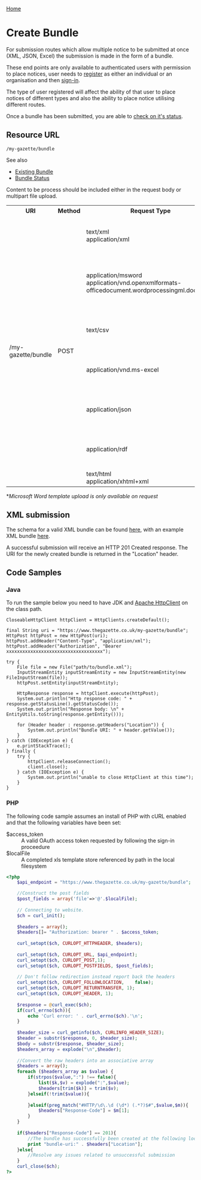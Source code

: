 [Home](../home.md)
# Create Bundle #
For submission routes which allow multiple notice to be submitted at once (XML, JSON, Excel) the submission is made in the form of a bundle. 

These end points are only available to authenticated users with permission to place notices, user needs  to [register](../authentication/registration.md) as either an individual or an organisation and then [sign-in](../authentication/sign-in.md).

The type of user registered will affect the ability of that user to place notices of different types and also the ability to place notice utilising different routes.

Once a bundle has been submitted, you are able to [check on it's status](bundle-status.md).

## Resource URL ##

`/my-gazette/bundle`

See also

- [Existing Bundle](existing-bundle.md)
- [Bundle Status](bundle-status.md)

Content to be process should be included either in the request body or multipart file upload.

<table>
<tr>
	<th>URI</th>
	<th>Method</th>
	<th>Request Type</th>
	<th>Notes</th>
	<th></th>
</tr>
<tr>
	<td rowspan=7>/my-gazette/bundle</td>
	<td rowspan=7>POST</td>
	<td>text/xml<br />
application/xml</td>
	<td>Gazettes Markup Language xml document</td>
	<td><a href="#xml-submission">further information</a></td>
</tr>
<tr>
	<td>application/msword<br />
application/vnd.openxmlformats-officedocument.wordprocessingml.document
</td>
	<td>Notices based upon the The Gazette Microsoft Word Template*</td>
	<td></td>
</tr>
<tr>
	<td>text/csv</td>
	<td><a href="templates/2903.csv">Template(s) available</a>, for notice type 2903 only</td>
	<td></td>
</tr>
<tr>
	<td>application/vnd.ms-excel</td>
	<td><a href="templates/2903.xls">Template(s) available</a>, for notice type 2903 only</td>
	<td><a href="#excel-submission">further information</a></td>
</tr>
<tr>
	<td>application/json</td>
	<td><a href="templates/2903.json">Template(s) available</a>, for notice type 2903 only</td>
	<td></td>
</tr>
<tr>
	<td>application/rdf</td>
	<td><a href="templates/2903.rdf">Template(s) available</a>, for notice type 2903 only</td>
	<td></td>
</tr>
<tr>
	<td>text/html<br />application/xhtml+xml</td>
	<td>Template(s) available</td>
	<td></td>
</tr>
</table>

\**Microsoft Word template upload is only available on request*

## XML submission ##

The schema for a valid XML bundle can be found [here](https://github.com/TheGazette/Transformations/tree/master/XMLSubmissionSchema/Schema/Schema), with an example XML bundle [here](example-bundle.xml).

A successful submission will receive an HTTP 201 Created response. The URI for the newly created bundle is returned in the "Location" header.

## Code Samples ##

### Java ###
	
To run the sample below you need to have JDK and [Apache HttpClient](https://hc.apache.org/httpcomponents-client-ga/index.html) on the class path.
	
	CloseableHttpClient httpClient = HttpClients.createDefault();

	final String uri = "https://www.thegazette.co.uk/my-gazette/bundle";
	HttpPost httpPost = new HttpPost(uri);
	httpPost.addHeader("Content-Type", "application/xml");
	httpPost.addHeader("Authorization", "Bearer xxxxxxxxxxxxxxxxxxxxxxxxxxxxxxxxxxxx");

	try {
		File file = new File("path/to/bundle.xml");
		InputStreamEntity inputStreamEntity = new InputStreamEntity(new FileInputStream(file));
		httpPost.setEntity(inputStreamEntity);

		HttpResponse response = httpClient.execute(httpPost);
		System.out.println("Http response code: " + response.getStatusLine().getStatusCode());
		System.out.println("Response body: \n" + EntityUtils.toString(response.getEntity()));

		for (Header header : response.getHeaders("Location")) {
			System.out.println("Bundle URI: " + header.getValue());
		}
	} catch (IOException e) {
		e.printStackTrace();
	} finally {
		try {
			httpClient.releaseConnection();
			client.close();
		} catch (IOException e) {
			System.out.println("unable to close HttpClient at this time");
		}
	}

### PHP ###
The following code sample assumes an install of PHP with cURL enabled and that the following variables have been set:
<dl>
<dt>$access_token</dt><dd>A valid OAuth access token requested by following the sign-in proceedure</dd>
<dt>$localFile</dt><dd>A completed xls template store referenced by path in the local filesystem</dd>
</dl>

```php
<?php		
	$api_endpoint = "https://www.thegazette.co.uk/my-gazette/bundle";

	//Construct the post fields
	$post_fields = array('file'=>'@'.$localFile);
			
	// Connecting to website.
	$ch = curl_init();
	
	$headers = array();
	$headers[]= "Authorization: bearer " . $access_token;
	
	curl_setopt($ch, CURLOPT_HTTPHEADER, $headers);
			
	curl_setopt($ch, CURLOPT_URL, $api_endpoint);
	curl_setopt($ch, CURLOPT_POST,1);
	curl_setopt($ch, CURLOPT_POSTFIELDS, $post_fields);
	
	// Don't follow redirection instead report back the headers
	curl_setopt($ch, CURLOPT_FOLLOWLOCATION,	false);
	curl_setopt($ch, CURLOPT_RETURNTRANSFER, 1);
	curl_setopt($ch, CURLOPT_HEADER, 1);
	
	$response = @curl_exec($ch);
	if(curl_errno($ch)){
		echo 'Curl error: ' . curl_errno($ch).'\n';
	}
	
	$header_size = curl_getinfo($ch, CURLINFO_HEADER_SIZE);
	$header = substr($response, 0, $header_size);
	$body = substr($response, $header_size);
	$headers_array = explode("\n",$header);
	
	//Convert the raw headers into an associative array
	$headers = array();
	foreach ($headers_array as $value) {
		if(strpos($value,":") !== false){
			list($k,$v) = explode(":",$value);
			$headers[trim($k)] = trim($v);
		}elseif(!trim($value)){
	
		}elseif(preg_match("#HTTP/\d\.\d (\d*) (.*?)$#",$value,$m)){
			$headers["Response-Code"] = $m[1];
		}
	}
	
	if($headers["Response-Code"] == 201){
		//The bundle has successfully been created at the following location
		print "bundle-uri:" . $headers["Location"];
	}else{
		//Resolve any issues related to unsuccessful submission
	}
	curl_close($ch);
?>
```